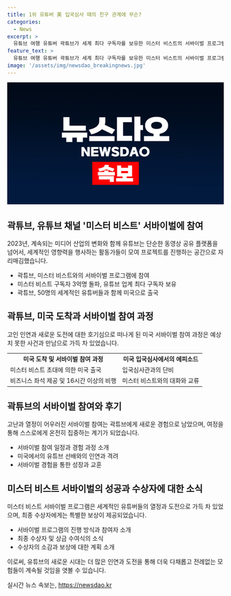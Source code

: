 ```yaml
---
title: 1위 유튜버 美 입국심사 때의 친구 관계에 무슨?
categories:
  - News
excerpt: >
  유튜브 여행 유튜버 곽튜브가 세계 최다 구독자를 보유한 미스터 비스트의 서바이벌 프로그램에 참여했다. 이 영상에서 그는 미국으로 향하며 경험을 나누었는데, 곽튜브는 1일만에 탈락하며 미스터 비스트를 만나 대단한 프로젝트에 참여할 능력이 부족하다고 언급했다. 곽튜브는 미국 입국심사때 심사관에 친구 이름을 물어 미스터 비스트라고 말하자 20분간 얘기를 나누고 나왔다고 전했다. 참가자들은 강렬한 경험과 어려움을 겪으며 최종 우승자에게 상금 100만달러를 부여했다.
feature_text: >
  유튜브 여행 유튜버 곽튜브가 세계 최다 구독자를 보유한 미스터 비스트의 서바이벌 프로그램에 참여했다. 이 영상에서 그는 미국으로 향하며 경험을 나누었는데, 곽튜브는 1일만에 탈락하며 미스터 비스트를 만나 대단한 프로젝트에 참여할 능력이 부족하다고 언급했다. 곽튜브는 미국 입국심사때 심사관에 친구 이름을 물어 미스터 비스트라고 말하자 20분간 얘기를 나누고 나왔다고 전했다. 참가자들은 강렬한 경험과 어려움을 겪으며 최종 우승자에게 상금 100만달러를 부여했다.
image: '/assets/img/newsdao_breakingnews.jpg'
---
```


<p><img src="/assets/img/newsdao_breakingnews.jpg" alt="flaretime 속보" /></p>

<h2>곽튜브, 유튜브 채널 '미스터 비스트' 서바이벌에 참여</h2>

<p data-ke-size="size16">2023년, 계속되는 미디어 산업의 변화와 함께 유튜브는 단순한 동영상 공유 플랫폼을 넘어서, 세계적인 영향력을 행사하는 활동가들이 모여 프로젝트를 진행하는 공간으로 자리매김했습니다.</p>

<ul>
  <li>곽튜브, 미스터 비스트와의 서바이벌 프로그램에 참여</li>
  <li>미스터 비스트 구독자 3억명 돌파, 유튜브 업계 최다 구독자 보유</li>
  <li>곽튜브, 50명의 세계적인 유튜버들과 함께 미국으로 출국</li>
</ul>

<h2>곽튜브, 미국 도착과 서바이벌 참여 과정</h2>

<p data-ke-size="size16">고인 인연과 새로운 도전에 대한 호기심으로 떠나게 된 미국 서바이벌 참여 과정은 예상치 못한 사건과 만남으로 가득 차 있었습니다.</p>

<table>
  <tr>
    <td style="text-align: center; height: 17px;"><b>미국 도착 및 서바이벌 참여 과정</b></td>
    <td style="text-align: center; height: 17px;"><b>미국 입국심사에서의 에피소드</b></td>
  </tr>
  <tr>
    <td>미스터 비스트 초대에 의한 미국 출국</td>
    <td>입국심사관과의 단비</td>
  </tr>
  <tr>
    <td>비즈니스 좌석 제공 및 16시간 이상의 비행</td>
    <td>미스터 비스트와의 대화와 교류</td>
  </tr>
</table>

<h2>곽튜브의 서바이벌 참여와 후기</h2>

<p data-ke-size="size16">고난과 열정이 어우러진 서바이벌 참여는 곽튜브에게 새로운 경험으로 남았으며, 여정을 통해 스스로에게 온전히 집중하는 계기가 되었습니다.</p>

<ul>
  <li>서바이벌 참여 일정과 경험 과정 소개</li>
  <li>미국에서의 유튜브 선배와의 인연과 격려</li>
  <li>서바이벌 경험을 통한 성장과 교훈</li>
</ul>

<h2>미스터 비스트 서바이벌의 성공과 수상자에 대한 소식</h2>

<p data-ke-size="size16">미스터 비스트 서바이벌 프로그램은 세계적인 유튜버들의 열정과 도전으로 가득 차 있었으며, 최종 수상자에게는 특별한 보상이 제공되었습니다.</p>

<ul>
  <li>서바이벌 프로그램의 진행 방식과 참여자 소개</li>
  <li>최종 수상자 및 상금 수여식의 소식</li>
  <li>수상자의 소감과 보상에 대한 계획 소개</li>
</ul>

<p data-ke-size="size16">이로써, 유튜브의 새로운 시대는 더 많은 인연과 도전을 통해 더욱 다채롭고 전례없는 모험들이 계속될 것임을 엿볼 수 있습니다.</p>
실시간 뉴스 속보는, <a href="https://newsdao.kr" rel="dofollow">https://newsdao.kr</a>


